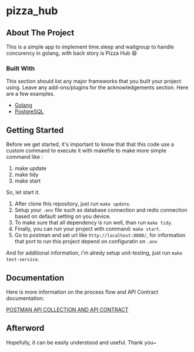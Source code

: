 # pizza_hub
<!-- ABOUT THE PROJECT -->
## About The Project

This is a simple app to implement time.sleep and waitgroup to handle concurency in golang, with back story is Pizza Hub :smile:

### Built With

This section should list any major frameworks that you built your project using. Leave any add-ons/plugins for the acknowledgements section. Here are a few examples.
* [Golang](https://golang.com)
* [PostgreSQL](https://www.postgresql.org/)

<!-- GETTING STARTED -->
## Getting Started
Before we get started, it's important to know that that this code use a custom command to execute it with makefile to make more simple command like :
1. make update
2. make tidy
3. make start

So, let start it.
1. After clone this repository, just run `make update`.
2. Setup your `.env` file such as database connection and redis connection based on default setting on you device.
3. To make sure that all dependency is run well, than run `make tidy`.
4. Finally, you can run your project with command: `make start`.
5. Go to postman and set url like `http://localhost:8080/`, for information that port to run this project depend on configuratin on `.env`

And for additional information, i'm alredy setup unit-testing, just run `make test-service`.

## Documentation
Here is more information on the process flow and API Contract documentation:

[POSTMAN API COLLECTION AND API CONTRACT](https://drive.google.com/file/d/1UeCsU7lZR-a8pOspmluKJMISgynhh2oQ/view?usp=sharing)

## Afterword
Hopefully, it can be easily understood and useful. Thank you~
